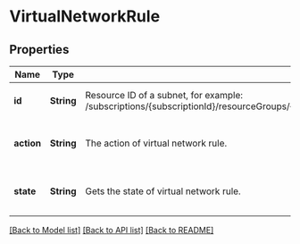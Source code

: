 # VirtualNetworkRule


## Properties
Name | Type | Description | Notes
------------ | ------------- | ------------- | -------------
**id** | **String** | Resource ID of a subnet, for example: /subscriptions/{subscriptionId}/resourceGroups/{groupName}/providers/Microsoft.Network/virtualNetworks/{vnetName}/subnets/{subnetName}. | [default to nothing]
**action** | **String** | The action of virtual network rule. | [optional] [default to "Allow"]
**state** | **String** | Gets the state of virtual network rule. | [optional] [default to nothing]


[[Back to Model list]](../README.md#models) [[Back to API list]](../README.md#api-endpoints) [[Back to README]](../README.md)


